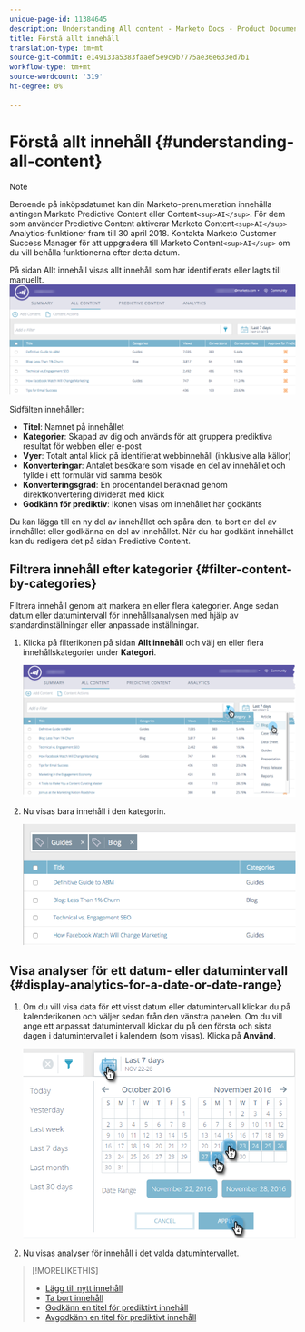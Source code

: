 ```yaml
---
unique-page-id: 11384645
description: Understanding All content - Marketo Docs - Product Documentation
title: Förstå allt innehåll
translation-type: tm+mt
source-git-commit: e149133a5383faaef5e9c9b7775ae36e633ed7b1
workflow-type: tm+mt
source-wordcount: '319'
ht-degree: 0%

---
```



# Förstå allt innehåll {#understanding-all-content}

>[!NOTE]
>
>Beroende på inköpsdatumet kan din Marketo-prenumeration innehålla antingen Marketo Predictive Content eller Content`<sup>AI</sup>`. För dem som använder Predictive Content aktiverar Marketo Content`<sup>AI</sup>` Analytics-funktioner fram till 30 april 2018. Kontakta Marketo Customer Success Manager för att uppgradera till Marketo Content`<sup>AI</sup>` om du vill behålla funktionerna efter detta datum.

På sidan Allt innehåll visas allt innehåll som har identifierats eller lagts till manuellt.   ![](assets/image2017-10-3-9-3a4-3a56.png)

Sidfälten innehåller:

* **Titel**: Namnet på innehållet
* **Kategorier**: Skapad av dig och används för att gruppera prediktiva resultat för webben eller e-post
* **Vyer**: Totalt antal klick på identifierat webbinnehåll (inklusive alla källor)
* **Konverteringar**: Antalet besökare som visade en del av innehållet och fyllde i ett formulär vid samma besök
* **Konverteringsgrad**: En procentandel beräknad genom direktkonvertering dividerat med klick
* **Godkänn för prediktiv**: Ikonen visas om innehållet har godkänts

Du kan lägga till en ny del av innehållet och spåra den, ta bort en del av innehållet eller godkänna en del av innehållet. När du har godkänt innehållet kan du redigera det på sidan Predictive Content.

## Filtrera innehåll efter kategorier {#filter-content-by-categories}

Filtrera innehåll genom att markera en eller flera kategorier. Ange sedan datum eller datumintervall för innehållsanalysen med hjälp av standardinställningar eller anpassade inställningar.

1. Klicka på filterikonen på sidan **Allt innehåll** och välj en eller flera innehållskategorier under **Kategori**.

   ![](assets/image2017-10-3-9-3a5-3a52.png)

1. Nu visas bara innehåll i den kategorin.

   ![](assets/image2017-10-3-9-3a6-3a23.png)

## Visa analyser för ett datum- eller datumintervall {#display-analytics-for-a-date-or-date-range}

1. Om du vill visa data för ett visst datum eller datumintervall klickar du på kalenderikonen och väljer sedan från den vänstra panelen. Om du vill ange ett anpassat datumintervall klickar du på den första och sista dagen i datumintervallet i kalendern (som visas). Klicka på **Använd**.

   ![](assets/all-content-calendar-filter-hands.png)

1. Nu visas analyser för innehåll i det valda datumintervallet.

>[!MORELIKETHIS]
>
>* [Lägg till nytt innehåll](add-new-content.md)
>* [Ta bort innehåll](delete-content.md)
>* [Godkänn en titel för prediktivt innehåll](approve-a-title-for-predictive-content.md)
>* [Avgodkänn en titel för prediktivt innehåll](unapprove-a-title-for-predictive-content.md)

>



